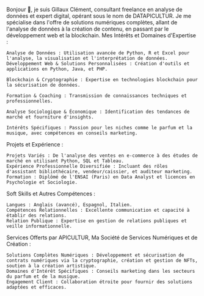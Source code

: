 Bonjour 👋, je suis Gillaux Clément, consultant freelance en analyse de données et expert digital, opérant sous le nom de DATAPICULTUR. Je me spécialise dans l'offre de solutions numériques complètes, allant de l'analyse de données à la création de contenu, en passant par le développement web et la blockchain.
Mes Intérêts et Domaines d'Expertise :

    Analyse de Données : Utilisation avancée de Python, R et Excel pour l'analyse, la visualisation et l'interprétation de données.
    Développement Web & Solutions Personnalisées : Création d'outils et applications en Python, Java, et PHP.
    
    Blockchain & Cryptographie : Expertise en technologies blockchain pour la sécurisation de données.
    
    Formation & Coaching : Transmission de connaissances techniques et professionnelles.
   
    Analyse Sociologique & Économique : Identification des tendances de marché et fourniture d'insights.
    
    Intérêts Spécifiques : Passion pour les niches comme le parfum et la musique, avec compétences en conseils marketing.

Projets et Expérience :

    Projets Variés : De l'analyse des ventes en e-commerce à des études de marché en utilisant Python, SQL et Tableau.
    Expérience Professionnelle Diversifiée : Incluant des rôles d'assistant bibliothécaire, vendeur/caissier, et auditeur marketing.
    Formation : Diplômé de l'ENSAI (Paris) en Data Analyst et licences en Psychologie et Sociologie.

Soft Skills et Autres Compétences :

    Langues : Anglais (avancé), Espagnol, Italien.
    Compétences Relationnelles : Excellente communication et capacité à établir des relations.
    Relation Publique : Expertise en gestion de relations publiques et veille informationnelle.

Services Offerts par APICULTUR, Ma Société de Services Numériques et de Création :

    Solutions Complètes Numériques : Développement et sécurisation de contrats numériques via la cryptographie, création et gestion de NFTs, soutien à la création artistique.
    Domaines d'Intérêt Spécifiques : Conseils marketing dans les secteurs du parfum et de la musique.
    Engagement Client : Collaboration étroite pour fournir des solutions adaptées et efficaces.

